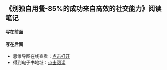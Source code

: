 ## 《别独自用餐-85%的成功来自高效的社交能力》阅读笔记

#### 写在前面


#### 写在后面
- 思维导图在线查看：[点击打开](/attachment/14.《别独自用餐-85%的成功来自高效的社交能力》.svg)
- 得到电子书地址：[点击阅读]()